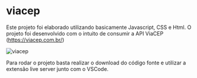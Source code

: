 # viacep
Este projeto foi elaborado utilizando basicamente Javascript, CSS e Html.
O projeto foi desenvolvido com o intuito de consumir a API ViaCEP (https://viacep.com.br/)

![viacep](https://user-images.githubusercontent.com/40274837/152902035-c5af8a9a-1527-4c1f-8f32-4a6e7a59d35d.jpg)

Para rodar o projeto basta realizar o download do código fonte e utilizar a extensão live server junto com o VSCode.
